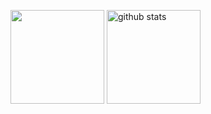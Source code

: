<p> 
  <img height="150px" src="https://github-readme-stats.vercel.app/api/top-langs/?username=OotaShikou&show_icons=true&theme=onedark" />
  <img height="150px" alt="github stats" src="https://github-readme-stats.vercel.app/api?username=OotaShikou&theme=onedark&show_icons=ture" />
</p>

